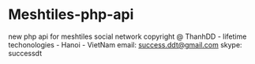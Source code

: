 Meshtiles-php-api
=================

new php api for meshtiles social network
copyright @ ThanhDD - lifetime techonologies - Hanoi - VietNam
email: success.ddt@gmail.com
skype: successdt